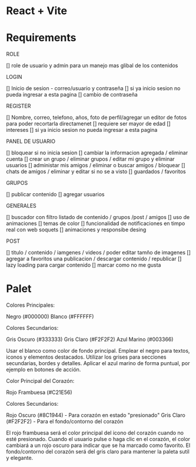 # React + Vite


# Requirements

ROLE

[]  role de usuario y admin para un manejo mas glibal de los contenidos


LOGIN

[]  Inicio de sesion - correo/usuario y contraseña
[]  si ya inicio sesion no pueda ingresar a esta pagina
[]  cambio de contraseña

REGISTER

[]  Nombre, correo, telefono, años, foto de perfil/agregar un editor de fotos para poder recortarla directamenet
[]  requiere ser mayor de edad
[]  intereses
[]  si ya inicio sesion no pueda ingresar a esta pagina


PANEL DE USUARIO

[]  bloquear si no inicia sesion
[]  cambiar la informacion agregada / eliminar cuenta
[]  crear un grupo / eliminar grupos / editar mi grupo y eliminar usuarios
[]  administar mis amigos / eliminar o buscar amigos / bloquear
[]  chats de amigos / eliminar y editar si no se a visto
[]  guardados / favoritos


GRUPOS

[]  publicar contenido
[]  agregar usuarios



GENERALES

[]  buscador con filtro listado de contenido / grupos /post / amigos
[]  uso de animaciones
[]  temas de color
[]  funcionalidad de notificaciones en timpo real con web soquets
[]  animaciones y responsibe desing

POST

[] titulo / contenido / iamgenes / videos / poder editar tamño de imagenes
[]  agregar a favoritos una publicacion / descargar contenido / republicar
[]  lazy loading para cargar contenido
[]  marcar como no me gusta


# Palet


Colores Principales:

Negro (#000000)
Blanco (#FFFFFF)


Colores Secundarios:

Gris Oscuro (#333333)
Gris Claro (#F2F2F2)
Azul Marino (#003366)


Usar el blanco como color de fondo principal.
Emplear el negro para textos, iconos y elementos destacados.
Utilizar los grises para secciones secundarias, bordes y detalles.
Aplicar el azul marino de forma puntual, por ejemplo en botones de acción.


Color Principal del Corazón:

Rojo Frambuesa (#C21E56)


Colores Secundarios:

Rojo Oscuro (#8C1944) - Para corazón en estado "presionado"
Gris Claro (#F2F2F2) - Para el fondo/contorno del corazón

El rojo frambuesa será el color principal del icono del corazón cuando no esté presionado.
Cuando el usuario pulse o haga clic en el corazón, el color cambiará a un rojo oscuro para indicar que se ha marcado como favorito.
El fondo/contorno del corazón será del gris claro para mantener la paleta sutil y elegante.